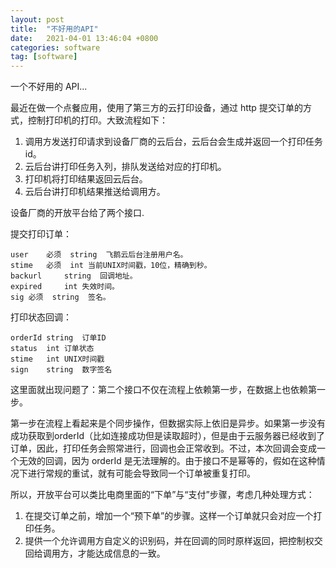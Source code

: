 ```yaml
---
layout: post
title:  "不好用的API"
date:   2021-04-01 13:46:04 +0800
categories: software
tag: [software]
---
```


一个不好用的 API...

<!-- more -->

最近在做一个点餐应用，使用了第三方的云打印设备，通过 http 提交订单的方式，控制打印机的打印。大致流程如下：

1. 调用方发送打印请求到设备厂商的云后台，云后台会生成并返回一个打印任务id。
2. 云后台讲打印任务入列，排队发送给对应的打印机。
3. 打印机将打印结果返回云后台。
4. 云后台讲打印机结果推送给调用方。

设备厂商的开放平台给了两个接口.

提交打印订单：

    user	必须	string	飞鹅云后台注册用户名。
    stime	必须	int	当前UNIX时间戳，10位，精确到秒。
    backurl		string	回调地址。
    expired		int	失效时间。
    sig	必须	string	签名。


打印状态回调：

    orderId	string	订单ID
    status	int	订单状态
    stime	int	UNIX时间戳
    sign	string	数字签名


这里面就出现问题了：第二个接口不仅在流程上依赖第一步，在数据上也依赖第一步。

第一步在流程上看起来是个同步操作，但数据实际上依旧是异步。如果第一步没有成功获取到orderId（比如连接成功但是读取超时），但是由于云服务器已经收到了订单，因此，打印任务会照常进行，回调也会正常收到。不过，本次回调会变成一个无效的回调，因为 orderId 是无法理解的。由于接口不是幂等的，假如在这种情况下进行常规的重试，就有可能会导致同一个订单被重复打印。

所以，开放平台可以类比电商里面的“下单”与“支付”步骤，考虑几种处理方式：

1. 在提交订单之前，增加一个“预下单”的步骤。这样一个订单就只会对应一个打印任务。
2. 提供一个允许调用方自定义的识别码，并在回调的同时原样返回，把控制权交回给调用方，才能达成信息的一致。
